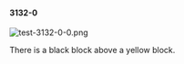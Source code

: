 #### 3132-0
![test-3132-0-0.png](https://github.com/lil-lab/nlvr/raw/master/nlvr/test/images/3/test-3132-0-0.png "test-3132-0-0.png")

There is a black block above a yellow block.